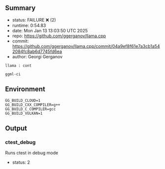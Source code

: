 ## Summary

- status:  FAILURE ❌ (2)
- runtime: 0:54.83
- date:    Mon Jan 13 13:03:50 UTC 2025
- repo:    https://github.com/ggerganov/llama.cpp
- commit:  https://github.com/ggerganov/llama.cpp/commit/04a9ef8f61e7a3cb1a542084fc8ab6d7745fd6ea
- author:  Georgi Gerganov
```
llama : cont

ggml-ci
```

## Environment

```
GG_BUILD_CLOUD=1
GG_BUILD_CXX_COMPILER=g++
GG_BUILD_C_COMPILER=gcc
GG_BUILD_VULKAN=1
```

## Output

### ctest_debug

Runs ctest in debug mode
- status: 2
```

```

